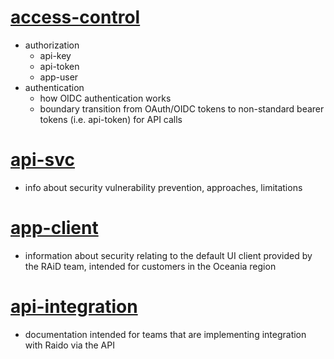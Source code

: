 
# [access-control](./access-control/readme.md)
  * authorization
    * api-key
    * api-token
    * app-user
  * authentication
    * how OIDC authentication works
    * boundary transition from OAuth/OIDC tokens to non-standard bearer tokens
      (i.e. api-token) for API calls

# [api-svc](./api-svc)
  * info about security vulnerability prevention, approaches, limitations

# [app-client](./app-client)
  * information about security relating to the default UI client provided
  by the RAiD team, intended for customers in the Oceania region 

# [api-integration](./api-integration)
  * documentation intended for teams that are implementing integration with
  Raido via the API

